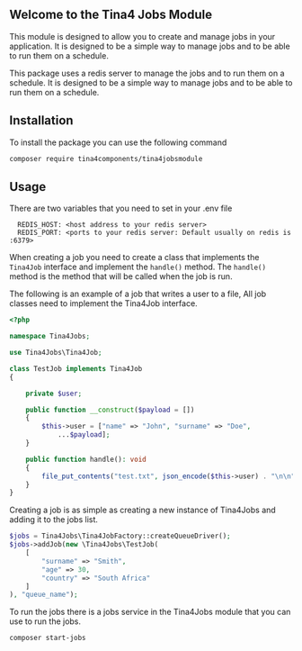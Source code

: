 ## Welcome to the Tina4 Jobs Module

This module is designed to allow you to create and manage jobs in your application. It is designed to be a simple way to manage jobs and to be able to run them on a schedule.

This package uses a redis server to manage the jobs and to run them on a schedule. It is designed to be a simple way to manage jobs and to be able to run them on a schedule.

## Installation

To install the package you can use the following command

```bash
composer require tina4components/tina4jobsmodule
```

## Usage

There are two variables that you need to set in your .env file

```dotenv
  REDIS_HOST: <host address to your redis server>
  REDIS_PORT: <ports to your redis server: Default usually on redis is :6379>
```

When creating a job you need to create a class that implements the `Tina4Job` interface and implement the `handle()` method. 
The `handle()` method is the method that will be called when the job is run.

The following is an example of a job that writes a user to a file, All job classes need to implement the Tina4Job interface.

```php
<?php

namespace Tina4Jobs;

use Tina4Jobs\Tina4Job;

class TestJob implements Tina4Job
{

    private $user;

    public function __construct($payload = [])
    {
        $this->user = ["name" => "John", "surname" => "Doe",
            ...$payload];
    }

    public function handle(): void
    {
        file_put_contents("test.txt", json_encode($this->user) . "\n\n", FILE_APPEND);
    }
}
```

Creating a job is as simple as creating a new instance of Tina4Jobs and adding it to the jobs list.

```php
$jobs = Tina4Jobs\Tina4JobFactory::createQueueDriver();
$jobs->addJob(new \Tina4Jobs\TestJob(
    [
        "surname" => "Smith", 
        "age" => 30, 
        "country" => "South Africa"
    ]
), "queue_name");
```

To run the jobs there is a jobs service in the Tina4Jobs module that you can use to run the jobs.

```bash
composer start-jobs
```
